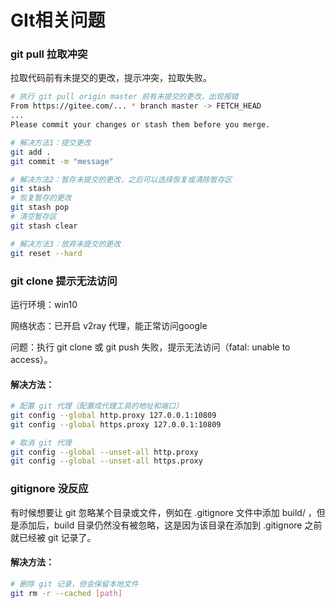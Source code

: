 # GIt相关问题

### git pull 拉取冲突

拉取代码前有未提交的更改，提示冲突，拉取失败。

```bash
# 执行 git pull origin master 前有未提交的更改，出现报错
From https://gitee.com/... * branch master -> FETCH_HEAD 
...
Please commit your changes or stash them before you merge.

# 解决方法1：提交更改
git add .
git commit -m "message"

# 解决方法2：暂存未提交的更改，之后可以选择恢复或清除暂存区
git stash
# 恢复暂存的更改
git stash pop
# 清空暂存区
git stash clear

# 解决方法3：放弃未提交的更改
git reset --hard
```

### git clone 提示无法访问

运行环境：win10

网络状态：已开启 v2ray 代理，能正常访问google

问题：执行 git clone 或 git push 失败，提示无法访问（fatal: unable to access）。

#### 解决方法：

```bash
# 配置 git 代理（配置成代理工具的地址和端口）
git config --global http.proxy 127.0.0.1:10809
git config --global https.proxy 127.0.0.1:10809

# 取消 git 代理
git config --global --unset-all http.proxy
git config --global --unset-all https.proxy
```

### gitignore 没反应

有时候想要让 git 忽略某个目录或文件，例如在 .gitignore 文件中添加 build/ ，但是添加后，build 目录仍然没有被忽略，这是因为该目录在添加到 .gitignore 之前就已经被 git 记录了。

#### 解决方法：

```bash
# 删除 git 记录，但会保留本地文件
git rm -r --cached [path]
```
